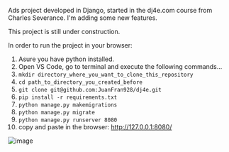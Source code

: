 Ads project developed in Django, started in the dj4e.com course from Charles Severance.
I'm adding some new features.

This project is still under construction.

In order to run the project in your browser:

1) Asure you have python installed.
2) Open VS Code, go to terminal and execute the following commands...
3) ```mkdir directory_where_you_want_to_clone_this_repository```
4) ```cd path_to_directory_you_created_before```
5) ```git clone git@github.com:JuanFran928/dj4e.git```
6) ```pip install -r requirements.txt``` 
7) ```python manage.py makemigrations```
8) ```python manage.py migrate```
9) ```python manage.py runserver 8080```
10) copy and paste in the browser: http://127.0.0.1:8080/

![image](https://user-images.githubusercontent.com/38920780/153203903-d2e33c0b-e7ac-4a87-a1f7-b3a1ee7ee30c.png)

